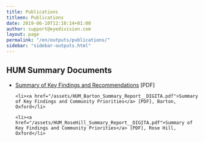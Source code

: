 ```yaml
---
title: Publications
titleen: Publications
date: 2019-06-10T12:10:14+01:00
author: support@eyedivision.com
layout: page
permalink: "/en/outputs/publications/"
sidebar: "sidebar-outputs.html"
---
```

## HUM Summary Documents

<ul>
    <li><a href="/assets/HUM_Summary_Report_DIGITAL.pdf">Summary of Key Findings and Recommendations</a> [PDF]</li>

    <li><a href="/assets/HUM_Barton_Summary_Report__DIGITA.pdf">Summary of Key Findings and Community Priorities</a> [PDF], Barton, Oxford</li>

    <li><a href="/assets/HUM_RoseHill_Summary_Report__DIGITA.pdf">Summary of Key Findings and Community Priorities</a> [PDF], Rose Hill, Oxford</li>
</ul>



